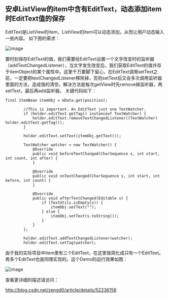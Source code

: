 ## 安卓ListView的item中含有EditText，动态添加item时EditText值的保存

EditText是ListView的item，ListView的item可以动态添加，从而让用户动态输入一些内容。 如下图的需求：

![image](http://img.blog.csdn.net/20160818003431922)

要时刻保存EditText的值，我们需要给EditText设置一个文字改变时的监听器（addTextChangedListener），当文字发生改变后，我们获取EditText的值并存于itemObject的某个属性中。这里千万要脚下留心，在EditText调用setText之前，一定要把textChangedListener移除掉，否则setText后又会多次调用监听器里面的方法，造成值的清空。解决方法是每次getView时先remove掉监听器，再setText，最后再add监听器。
关键代码如下：
```
final ItemBean itemObj = mData.get(position);

        //This is important. An EditText just one TextWatcher.
        if (holder.editText.getTag() instanceof TextWatcher) {
            holder.editText.removeTextChangedListener((TextWatcher) holder.editText.getTag());
        }

        holder.editText.setText(itemObj.getText());

        TextWatcher watcher = new TextWatcher() {
            @Override
            public void beforeTextChanged(CharSequence s, int start, int count, int after) {
            }

            @Override
            public void onTextChanged(CharSequence s, int start, int before, int count) {
            }

            @Override
            public void afterTextChanged(Editable s) {
                if (TextUtils.isEmpty(s)) {
                    itemObj.setText("");
                } else {
                    itemObj.setText(s.toString());
                }
            }
        };

        holder.editText.addTextChangedListener(watcher);
        holder.editText.setTag(watcher);
```

由于我的实际项目中item里有三个EditText，在这里我简化成只有一个EditText。再多个EditText也是同理实现的。这个Demo的运行效果如图：

![image](http://img.blog.csdn.net/20160818004635058)

查看更详细的描述请访问：

http://blog.csdn.net/zengd0/article/details/52236158
